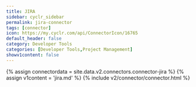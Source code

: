 ```yaml
---
title: JIRA
sidebar: cyclr_sidebar
permalink: jira-connector
tags: [connector]
icon: https://my.cyclr.com/api/ConnectorIcon/16765
default_header: false
category: Developer Tools
categories: [Developer Tools,Project Management]
showv1content: false
---
```

{% assign connectordata = site.data.v2.connectors.connector-jira %}
{% assign v1content = 'jira.md' %}
{% include v2/connector/connector.html %}	